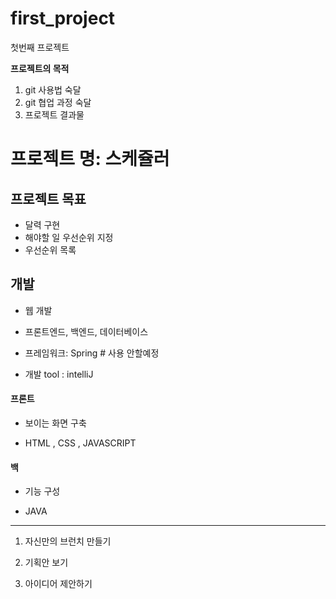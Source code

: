 # first_project
첫번째 프로젝트



**프로젝트의 목적**
1. git 사용법 숙달
2. git 협업 과정 숙달
3. 프로젝트 결과물 



# 프로젝트 명: 스케쥴러


## 프로젝트 목표

- 달력 구현
- 해야할 일 우선순위 지정
- 우선순위 목록


## 개발

- 웹 개발
- 프론트엔드, 백엔드, 데이터베이스


- 프레임워크: Spring  # 사용 안할예정
- 개발 tool : intelliJ


#### 프론트

- 보이는 화면 구축

- HTML , CSS , JAVASCRIPT


#### 백

- 기능 구성

- JAVA

------

1. 자신만의 브런치 만들기

2. 기획안 보기

3. 아이디어 제안하기
